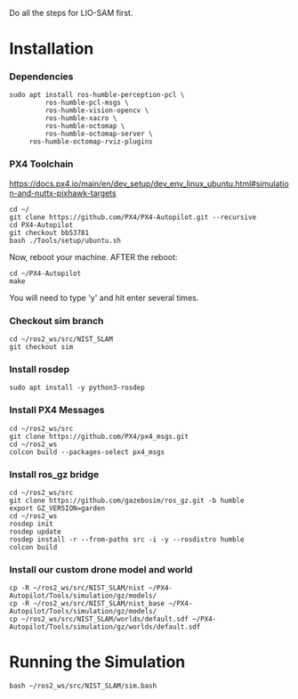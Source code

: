 Do all the steps for LIO-SAM first.

# Installation

### Dependencies
  ```
  sudo apt install ros-humble-perception-pcl \
		   ros-humble-pcl-msgs \
		   ros-humble-vision-opencv \
		   ros-humble-xacro \
		   ros-humble-octomap \
		   ros-humble-octomap-server \
       ros-humble-octomap-rviz-plugins
  ```

### PX4 Toolchain 
https://docs.px4.io/main/en/dev_setup/dev_env_linux_ubuntu.html#simulation-and-nuttx-pixhawk-targets
  ```
  cd ~/
  git clone https://github.com/PX4/PX4-Autopilot.git --recursive
  cd PX4-Autopilot
  git checkout bb53781
  bash ./Tools/setup/ubuntu.sh
  ```
Now, reboot your machine. AFTER the reboot:
```
cd ~/PX4-Autopilot
make
```
You will need to type 'y' and hit enter several times.

### Checkout sim branch
  ```
  cd ~/ros2_ws/src/NIST_SLAM
  git checkout sim
  ```

### Install rosdep
```
sudo apt install -y python3-rosdep
```

### Install PX4 Messages
```
cd ~/ros2_ws/src
git clone https://github.com/PX4/px4_msgs.git
cd ~/ros2_ws
colcon build --packages-select px4_msgs
```

### Install ros_gz bridge
```
cd ~/ros2_ws/src
git clone https://github.com/gazebosim/ros_gz.git -b humble
export GZ_VERSION=garden
cd ~/ros2_ws
rosdep init
rosdep update
rosdep install -r --from-paths src -i -y --rosdistro humble
colcon build
```

### Install our custom drone model and world
```
cp -R ~/ros2_ws/src/NIST_SLAM/nist ~/PX4-Autopilot/Tools/simulation/gz/models/
cp -R ~/ros2_ws/src/NIST_SLAM/nist_base ~/PX4-Autopilot/Tools/simulation/gz/models/
cp ~/ros2_ws/src/NIST_SLAM/worlds/default.sdf ~/PX4-Autopilot/Tools/simulation/gz/worlds/default.sdf
```

# Running the Simulation
```
bash ~/ros2_ws/src/NIST_SLAM/sim.bash
```
